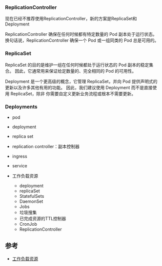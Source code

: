 ### ReplicationController

现在已经不推荐使用ReplicationController，新的方案是ReplicaSet和Deployment

ReplicationController 确保在任何时候都有特定数量的 Pod 副本处于运行状态。 换句话说，ReplicationController 确保一个 Pod 或一组同类的 Pod 总是可用的。

### ReplicaSet

ReplicaSet 的目的是维护一组在任何时候都处于运行状态的 Pod 副本的稳定集合。 因此，它通常用来保证给定数量的、完全相同的 Pod 的可用性。

Deployment 是一个更高级的概念，它管理 ReplicaSet，并向 Pod 提供声明式的更新以及许多其他有用的功能。 因此，我们建议使用 Deployment 而不是直接使用 ReplicaSet，除非 你需要自定义更新业务流程或根本不需要更新。

### Deployments




- pod
- deployment
- replica set
- replication controller：副本控制器
- ingress
- service

- 工作负载资源
  - deployment
  - replicaSet
  - StatefulSets
  - DaemonSet
  - Jobs
  - 垃圾搜集
  - 已完成资源的TTL控制器
  - CronJob
  - ReplicationController

## 参考

- [工作负载资源](https://kubernetes.io/zh/docs/concepts/workloads/controllers/)
